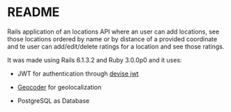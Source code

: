 # README

Rails application of an locations API where an user can add locations, see those locations ordered by name or by distance of a provided coordinate and  te user can add/edit/delete ratings for a location and see those ratings.

It was made using Rails 6.1.3.2 and Ruby 3.0.0p0 and it uses:

- JWT for authentication through [devise jwt](https://github.com/waiting-for-dev/devise-jwt)

- [Geocoder](https://github.com/alexreisner/geocoder) for geolocalization

- PostgreSQL as Database
